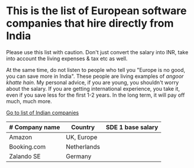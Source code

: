 # This is the list of European software companies that hire directly from India

Please use this list with caution. Don't just convert the salary into INR, take into account the living expenses & tax etc as well. 

At the same time, do not listen to people who tell you "Europe is no good, you can save more in India". These people are living examples of _angoor khatte hain_. My personal advice, if you are young, you shouldn't worry about the salary. If you are getting international experience, you take it, even if you save less for the first 1-2 years. In the long term, it will pay off much, much more. 

[Go to list of Indian companies](README.md)

| # Company name | Country | SDE 1 base salary | 
| --- | --- | --- | 
| Amazon | UK, Europe |  |  
| Booking.com | Netherlands | |
| Zalando SE | Germany | | 
